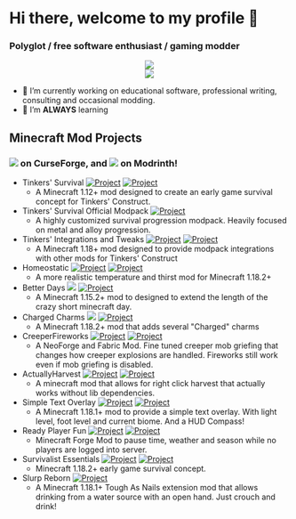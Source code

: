 # Hi there, welcome to my profile 👋

### Polyglot / free software enthusiast / gaming modder
<div align="center">
    <img src="https://github-readme-streak-daydreamsdeveloper.vercel.app/?user=wendall911&theme=dark" />
    <br />
    <img src="https://github-readme-stats.vercel.app/api?username=wendall911&show_icons=true&theme=dark" />
</div>

- 🔭 I’m currently working on educational software, professional writing, consulting and occasional modding.
- 🌱 I’m **ALWAYS** learning

## Minecraft Mod Projects
### [![](http://cf.way2muchnoise.eu/author/short_wendall911.svg)](https://www.curseforge.com/members/wendall911/projects) on CurseForge, and [![](https://modrinth.roughness.technology/author/short_wendall911.svg)](https://modrinth.com/user/wendall911) on Modrinth!
- Tinkers' Survival [![Project](http://cf.way2muchnoise.eu/full_294667_downloads.svg)](https://www.curseforge.com/minecraft/mc-mods/tinkersurvival) [![Project](https://modrinth.roughness.technology/full_tinkersurvival_downloads.svg)](https://modrinth.com/mod/tinkersurvival)
  - A Minecraft 1.12+ mod designed to create an early game survival concept for Tinkers' Construct.
- Tinkers' Survival Official Modpack [![Project](http://cf.way2muchnoise.eu/full_320240_downloads.svg)](https://www.curseforge.com/minecraft/modpacks/tinkers-survival-official)
  - A highly customized survival progression modpack. Heavily focused on metal and alloy progression.
- Tinkers' Integrations and Tweaks [![Project](http://cf.way2muchnoise.eu/full_602680_downloads.svg)](https://www.curseforge.com/minecraft/mc-mods/tcintegrations) [![Project](https://modrinth.roughness.technology/full_tcintegrations_downloads.svg)](https://modrinth.com/mod/tcintegrations)
  - A Minecraft 1.18+ mod designed to provide modpack integrations with other mods for Tinkers' Construct
- Homeostatic [![Project](http://cf.way2muchnoise.eu/full_634466_downloads.svg)](https://minecraft.curseforge.com/projects/634466) [![Project](https://modrinth.roughness.technology/full_homeostatic_downloads.svg)](https://modrinth.com/mod/homeostatic)
  - A more realistic temperature and thirst mod for Minecraft 1.18.2+
- Better Days [![](http://cf.way2muchnoise.eu/full_895618_downloads.svg)](https://www.curseforge.com/minecraft/mc-mods/betterdays) [![Project](https://modrinth.roughness.technology/full_betterdays_downloads.svg)](https://modrinth.com/mod/betterdays)
  - A Minecraft 1.15.2+ mod to designed to extend the length of the crazy short minecraft day.
- Charged Charms [![](http://cf.way2muchnoise.eu/full_682683_downloads.svg)](https://www.curseforge.com/minecraft/mc-mods/charged-charms) [![Project](https://modrinth.roughness.technology/full_charged-charms_downloads.svg)](https://modrinth.com/mod/charged-charms)
  - A Minecraft 1.18.2+ mod that adds several "Charged" charms
- CreeperFireworks [![Project](http://cf.way2muchnoise.eu/full_1071230_downloads.svg)](https://minecraft.curseforge.com/projects/1071230) [![Project](https://modrinth.roughness.technology/full_creeper-fireworks-mod_downloads.svg)](https://modrinth.com/mod/creeper-fireworks-mod)
  - A NeoForge and Fabric Mod. Fine tuned creeper mob griefing that changes how creeper explosions are handled. Fireworks still work even if mob griefing is disabled.
- ActuallyHarvest [![Project](http://cf.way2muchnoise.eu/full_1076278_downloads.svg)](https://minecraft.curseforge.com/projects/1076278) [![Project](https://modrinth.roughness.technology/full_actually-harvest_downloads.svg)](https://modrinth.com/mod/actually-harvest)
  - A minecraft mod that allows for right click harvest that actually works without lib dependencies.
- Simple Text Overlay [![Project](http://cf.way2muchnoise.eu/full_321283_downloads.svg)](https://www.curseforge.com/minecraft/mc-mods/simpletextoverlay) [![Project](https://modrinth.roughness.technology/full_simpletextoverlay_downloads.svg)](https://modrinth.com/mod/simpletextoverlay)
  - A Minecraft 1.18.1+ mod to provide a simple text overlay. With light level, foot level and current biome. And a HUD Compass!
- Ready Player Fun [![Project](http://cf.way2muchnoise.eu/full_322036_downloads.svg)](https://www.curseforge.com/minecraft/mc-mods/ready-player-fun) [![Project](https://modrinth.roughness.technology/full_ready-player-fun_downloads.svg)](https://modrinth.com/mod/ready-player-fun)
  - Minecraft Forge Mod to pause time, weather and season while no players are logged into server.
- Survivalist Essentials [![Project](http://cf.way2muchnoise.eu/full_676800_downloads.svg)](https://www.curseforge.com/minecraft/mc-mods/survivalist-essentials) [![Project](https://modrinth.roughness.technology/full_survivalist-essentials_downloads.svg)](https://modrinth.com/mod/survivalist-essentials)
  - Minecraft 1.18.2+ early game survival concept.
- Slurp Reborn [![Project](http://cf.way2muchnoise.eu/full_620378_downloads.svg)](https://minecraft.curseforge.com/projects/620378)
  - A Minecraft 1.18.1+ Tough As Nails extension mod that allows drinking from a water source with an open hand. Just crouch and drink!
